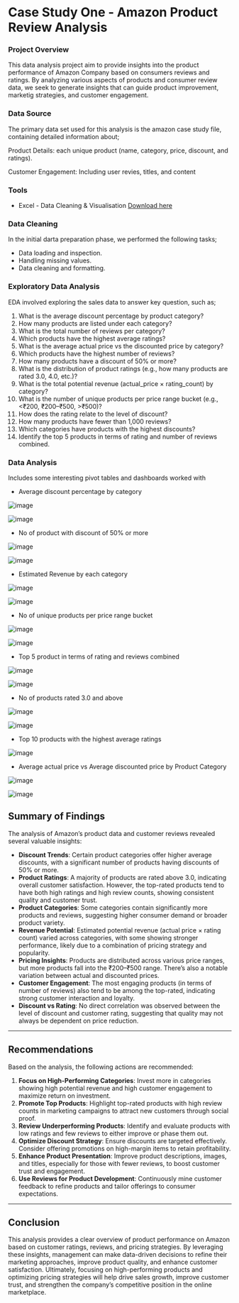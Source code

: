 # Case Study One - Amazon Product Review Analysis

### Project Overview

This data analysis project aim to provide insights into the product performance of Amazon Company based on consumers reviews and ratings. By analyzing various aspects of products and consumer review data, we seek to generate insights that can guide product improvement, marketig strategies, and customer engagement.

### Data Source

The primary data set used for this analysis is the amazon case study file, containing detailed information about;

Product Details: each unique product (name, category, price, discount, and ratings).

Customer Engagement: Including user revies, titles, and content

### Tools

- Excel - Data Cleaning & Visualisation [Download here](https://microaoft.com)

### Data Cleaning

In the initial darta preparation phase, we performed the following tasks;

- Data loading and inspection.
- Handling missing values.
- Data cleaning and formatting.

### Exploratory Data Analysis

EDA involved exploring the sales data to answer key question, such as;

1. What is the average discount percentage by product category? 
2. How many products are listed under each category? 
3. What is the total number of reviews per category?  
4. Which products have the highest average ratings? 
5. What is the average actual price vs the discounted price by category? 
6. Which products have the highest number of reviews? 
7. How many products have a discount of 50% or more? 
8. What is the distribution of product ratings (e.g., how many products are rated 3.0, 
4.0, etc.)? 
9. What is the total potential revenue (actual_price × rating_count) by category? 
10. What is the number of unique products per price range bucket (e.g., <₹200, 
₹200–₹500, >₹500)? 
11. How does the rating relate to the level of discount? 
12. How many products have fewer than 1,000 reviews? 
13. Which categories have products with the highest discounts? 
14. Identify the top 5 products in terms of rating and number of reviews combined.

### Data Analysis

Includes some interesting pivot tables and dashboards worked with

- Average discount percentage by category

![image](https://github.com/user-attachments/assets/375abfb2-ed3b-4320-8f0a-66937084c2ee)

![image](https://github.com/user-attachments/assets/ff0fb4f3-1429-463b-9a80-c3b1c9ef3c16)


- No of  product with discount of 50% or more	
		
![image](https://github.com/user-attachments/assets/83f04894-4572-4a6b-8613-c754e46a55fd)

![image](https://github.com/user-attachments/assets/1d8297f5-bfa7-46d7-8cd9-4a2eb430804a)


- Estimated Revenue by each category	

![image](https://github.com/user-attachments/assets/eb35473a-db85-493f-8016-f3bcda1502ea)

![image](https://github.com/user-attachments/assets/20fcfe94-c874-4756-8f29-7c2fae97b9bc)


- No of unique products per price range bucket 	

![image](https://github.com/user-attachments/assets/ee03c019-7f70-4c34-b1d1-4829d2cf4d95)

![image](https://github.com/user-attachments/assets/8507b1f8-99b0-4aa9-aeb8-8faf43e585d8)


- Top 5 product in terms of rating and reviews combined	

![image](https://github.com/user-attachments/assets/ba93e1cd-c0d9-4c5c-8e27-62cce3513094)

![image](https://github.com/user-attachments/assets/9c774c8b-d3db-49dc-b9ef-a9261e99fd9f)


- No of products rated 3.0 and above	
	
![image](https://github.com/user-attachments/assets/56f22e9e-5b2a-4355-9d7a-043d1aeb47c7)

![image](https://github.com/user-attachments/assets/732f3b78-755f-47e4-83c0-7f8d0d4d59e6)


- Top 10 products with the highest average ratings	

![image](https://github.com/user-attachments/assets/db5cafcf-4a4a-459e-9c3c-5cbe348db5e1)


- Average actual price vs Average discounted price by Product Category		

![image](https://github.com/user-attachments/assets/e1d8883e-044b-4766-812d-8657fa5ffa1c)

![image](https://github.com/user-attachments/assets/2de4d5e0-f551-469a-b430-9be52f40d0a6)

## **Summary of Findings**

The analysis of Amazon’s product data and customer reviews revealed several valuable insights:

* **Discount Trends**: Certain product categories offer higher average discounts, with a significant number of products having discounts of 50% or more.
* **Product Ratings**: A majority of products are rated above 3.0, indicating overall customer satisfaction. However, the top-rated products tend to have both high ratings and high review counts, showing consistent quality and customer trust.
* **Product Categories**: Some categories contain significantly more products and reviews, suggesting higher consumer demand or broader product variety.
* **Revenue Potential**: Estimated potential revenue (actual price × rating count) varied across categories, with some showing stronger performance, likely due to a combination of pricing strategy and popularity.
* **Pricing Insights**: Products are distributed across various price ranges, but more products fall into the ₹200–₹500 range. There’s also a notable variation between actual and discounted prices.
* **Customer Engagement**: The most engaging products (in terms of number of reviews) also tend to be among the top-rated, indicating strong customer interaction and loyalty.
* **Discount vs Rating**: No direct correlation was observed between the level of discount and customer rating, suggesting that quality may not always be dependent on price reduction.

---

## **Recommendations**

Based on the analysis, the following actions are recommended:

1. **Focus on High-Performing Categories**: Invest more in categories showing high potential revenue and high customer engagement to maximize return on investment.
2. **Promote Top Products**: Highlight top-rated products with high review counts in marketing campaigns to attract new customers through social proof.
3. **Review Underperforming Products**: Identify and evaluate products with low ratings and few reviews to either improve or phase them out.
4. **Optimize Discount Strategy**: Ensure discounts are targeted effectively. Consider offering promotions on high-margin items to retain profitability.
5. **Enhance Product Presentation**: Improve product descriptions, images, and titles, especially for those with fewer reviews, to boost customer trust and engagement.
6. **Use Reviews for Product Development**: Continuously mine customer feedback to refine products and tailor offerings to consumer expectations.

---

## **Conclusion**

This analysis provides a clear overview of product performance on Amazon based on customer ratings, reviews, and pricing strategies. By leveraging these insights, management can make data-driven decisions to refine their marketing approaches, improve product quality, and enhance customer satisfaction. Ultimately, focusing on high-performing products and optimizing pricing strategies will help drive sales growth, improve customer trust, and strengthen the company’s competitive position in the online marketplace.


